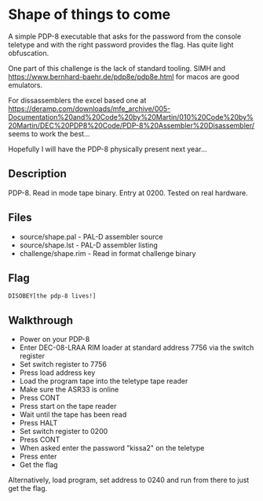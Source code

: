 # Shape of things to come

A simple PDP-8 executable that asks for the password from the console teletype and with the right password provides the flag. Has quite light obfuscation.

One part of this challenge is the lack of standard tooling. SIMH and https://www.bernhard-baehr.de/pdp8e/pdp8e.html for macos are good emulators.

For dissassemblers the excel based one at
https://deramp.com/downloads/mfe_archive/005-Documentation%20and%20Code%20by%20Martin/010%20Code%20by%20Martin/DEC%20PDP8%20Code/PDP-8%20Assembler%20Disassembler/ seems to work the best...

Hopefully I will have the PDP-8 physically present next year...

## Description

PDP-8. Read in mode tape binary. Entry at 0200. Tested on real hardware.

## Files

* source/shape.pal - PAL-D assembler source
* source/shape.lst - PAL-D assembler listing
* challenge/shape.rim - Read in format challenge binary

## Flag

`DISOBEY[the pdp-8 lives!]`

## Walkthrough

* Power on your PDP-8
* Enter DEC-08-LRAA RIM loader at standard address 7756 via the switch register
* Set switch register to 7756
* Press load address key
* Load the program tape into the teletype tape reader
* Make sure the ASR33 is online
* Press CONT
* Press start on the tape reader
* Wait until the tape has been read
* Press HALT
* Set switch register to 0200
* Press CONT
* When asked enter the password "kissa2" on the teletype
* Press enter
* Get the flag

Alternatively, load program, set address to 0240 and run from there to just get the flag.